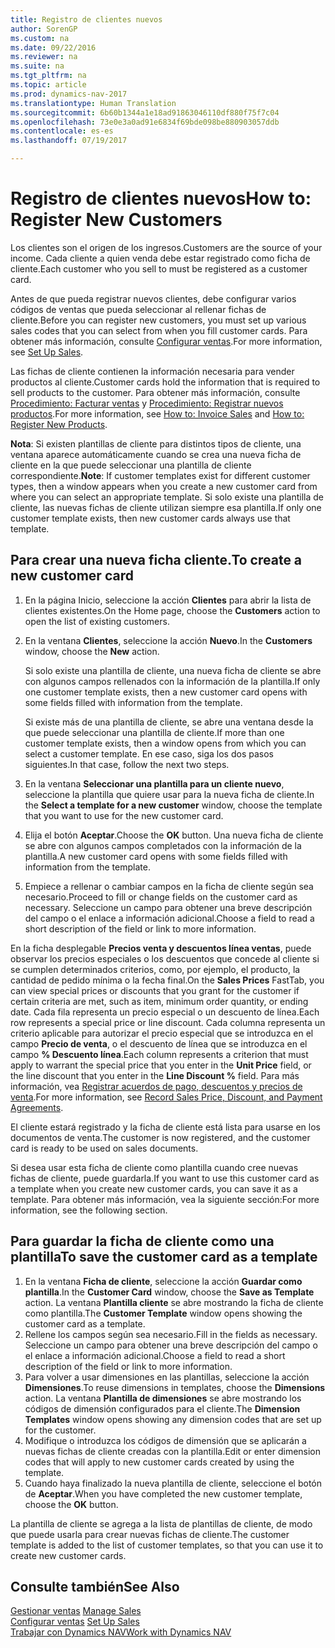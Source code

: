 ```yaml
---
title: Registro de clientes nuevos
author: SorenGP
ms.custom: na
ms.date: 09/22/2016
ms.reviewer: na
ms.suite: na
ms.tgt_pltfrm: na
ms.topic: article
ms.prod: dynamics-nav-2017
ms.translationtype: Human Translation
ms.sourcegitcommit: 6b60b1344a1e18ad91863046110df880f75f7c04
ms.openlocfilehash: 73e0e3a0ad91e6834f69bde098be880903057ddb
ms.contentlocale: es-es
ms.lasthandoff: 07/19/2017

---
```


# <a name="how-to-register-new-customers"></a><span data-ttu-id="f447d-102">Registro de clientes nuevos</span><span class="sxs-lookup"><span data-stu-id="f447d-102">How to: Register New Customers</span></span>
<span data-ttu-id="f447d-103">Los clientes son el origen de los ingresos.</span><span class="sxs-lookup"><span data-stu-id="f447d-103">Customers are the source of your income.</span></span> <span data-ttu-id="f447d-104">Cada cliente a quien venda debe estar registrado como ficha de cliente.</span><span class="sxs-lookup"><span data-stu-id="f447d-104">Each customer who you sell to must be registered as a customer card.</span></span>

<span data-ttu-id="f447d-105">Antes de que pueda registrar nuevos clientes, debe configurar varios códigos de ventas que pueda seleccionar al rellenar fichas de cliente.</span><span class="sxs-lookup"><span data-stu-id="f447d-105">Before you can register new customers, you must set up various sales codes that you can select from when you fill customer cards.</span></span> <span data-ttu-id="f447d-106">Para obtener más información, consulte [Configurar ventas](sales-setup-sales.md).</span><span class="sxs-lookup"><span data-stu-id="f447d-106">For more information, see [Set Up Sales](sales-setup-sales.md).</span></span>

<span data-ttu-id="f447d-107">Las fichas de cliente contienen la información necesaria para vender productos al cliente.</span><span class="sxs-lookup"><span data-stu-id="f447d-107">Customer cards hold the information that is required to sell products to the customer.</span></span> <span data-ttu-id="f447d-108">Para obtener más información, consulte [Procedimiento: Facturar ventas](sales-how-invoice-sales.md) y [Procedimiento: Registrar nuevos productos](inventory-how-register-new-products.md).</span><span class="sxs-lookup"><span data-stu-id="f447d-108">For more information, see [How to: Invoice Sales](sales-how-invoice-sales.md) and [How to: Register New Products](inventory-how-register-new-products.md).</span></span>

<span data-ttu-id="f447d-109">**Nota**: Si existen plantillas de cliente para distintos tipos de cliente, una ventana aparece automáticamente cuando se crea una nueva ficha de cliente en la que puede seleccionar una plantilla de cliente correspondiente.</span><span class="sxs-lookup"><span data-stu-id="f447d-109">**Note**: If customer templates exist for different customer types, then a window appears when you create a new customer card from where you can select an appropriate template.</span></span> <span data-ttu-id="f447d-110">Si solo existe una plantilla de cliente, las nuevas fichas de cliente utilizan siempre esa plantilla.</span><span class="sxs-lookup"><span data-stu-id="f447d-110">If only one customer template exists, then new customer cards always use that template.</span></span>

## <a name="to-create-a-new-customer-card"></a><span data-ttu-id="f447d-111">Para crear una nueva ficha cliente.</span><span class="sxs-lookup"><span data-stu-id="f447d-111">To create a new customer card</span></span>
1. <span data-ttu-id="f447d-112">En la página Inicio, seleccione la acción **Clientes** para abrir la lista de clientes existentes.</span><span class="sxs-lookup"><span data-stu-id="f447d-112">On the Home page, choose the **Customers** action to open the list of existing customers.</span></span>  
2. <span data-ttu-id="f447d-113">En la ventana **Clientes**, seleccione la acción **Nuevo**.</span><span class="sxs-lookup"><span data-stu-id="f447d-113">In the **Customers** window, choose the **New** action.</span></span>

    <span data-ttu-id="f447d-114">Si solo existe una plantilla de cliente, una nueva ficha de cliente se abre con algunos campos rellenados con la información de la plantilla.</span><span class="sxs-lookup"><span data-stu-id="f447d-114">If only one customer template exists, then a new customer card opens with some fields filled with information from the template.</span></span>

    <span data-ttu-id="f447d-115">Si existe más de una plantilla de cliente, se abre una ventana desde la que puede seleccionar una plantilla de cliente.</span><span class="sxs-lookup"><span data-stu-id="f447d-115">If more than one customer template exists, then a window opens from which you can select a customer template.</span></span> <span data-ttu-id="f447d-116">En ese caso, siga los dos pasos siguientes.</span><span class="sxs-lookup"><span data-stu-id="f447d-116">In that case, follow the next two steps.</span></span>
3. <span data-ttu-id="f447d-117">En la ventana **Seleccionar una plantilla para un cliente nuevo**, seleccione la plantilla que quiere usar para la nueva ficha de cliente.</span><span class="sxs-lookup"><span data-stu-id="f447d-117">In the **Select a template for a new customer** window, choose the template that you want to use for the new customer card.</span></span>
4. <span data-ttu-id="f447d-118">Elija el botón **Aceptar**.</span><span class="sxs-lookup"><span data-stu-id="f447d-118">Choose the **OK** button.</span></span> <span data-ttu-id="f447d-119">Una nueva ficha de cliente se abre con algunos campos completados con la información de la plantilla.</span><span class="sxs-lookup"><span data-stu-id="f447d-119">A new customer card opens with some fields filled with information from the template.</span></span>  
5. <span data-ttu-id="f447d-120">Empiece a rellenar o cambiar campos en la ficha de cliente según sea necesario.</span><span class="sxs-lookup"><span data-stu-id="f447d-120">Proceed to fill or change fields on the customer card as necessary.</span></span> <span data-ttu-id="f447d-121">Seleccione un campo para obtener una breve descripción del campo o el enlace a información adicional.</span><span class="sxs-lookup"><span data-stu-id="f447d-121">Choose a field to read a short description of the field or link to more information.</span></span>

<span data-ttu-id="f447d-122">En la ficha desplegable **Precios venta y descuentos línea ventas**, puede observar los precios especiales o los descuentos que concede al cliente si se cumplen determinados criterios, como, por ejemplo, el producto, la cantidad de pedido mínima o la fecha final.</span><span class="sxs-lookup"><span data-stu-id="f447d-122">On the **Sales Prices** FastTab, you can view special prices or discounts that you grant for the customer if certain criteria are met, such as item, minimum order quantity, or ending date.</span></span> <span data-ttu-id="f447d-123">Cada fila representa un precio especial o un descuento de línea.</span><span class="sxs-lookup"><span data-stu-id="f447d-123">Each row represents a special price or line discount.</span></span> <span data-ttu-id="f447d-124">Cada columna representa un criterio aplicable para autorizar el precio especial que se introduzca en el campo **Precio de venta**, o el descuento de línea que se introduzca en el campo **% Descuento línea**.</span><span class="sxs-lookup"><span data-stu-id="f447d-124">Each column represents a criterion that must apply to warrant the special price that you enter in the **Unit Price** field, or the line discount that you enter in the **Line Discount %** field.</span></span> <span data-ttu-id="f447d-125">Para más información, vea [Registrar acuerdos de pago, descuentos y precios de venta](sales-how-record-sales-price-discount-payment-agreements.md).</span><span class="sxs-lookup"><span data-stu-id="f447d-125">For more information, see [Record Sales Price, Discount, and Payment Agreements](sales-how-record-sales-price-discount-payment-agreements.md).</span></span>

<span data-ttu-id="f447d-126">El cliente estará registrado y la ficha de cliente está lista para usarse en los documentos de venta.</span><span class="sxs-lookup"><span data-stu-id="f447d-126">The customer is now registered, and the customer card is ready to be used on sales documents.</span></span>

<span data-ttu-id="f447d-127">Si desea usar esta ficha de cliente como plantilla cuando cree nuevas fichas de cliente, puede guardarla.</span><span class="sxs-lookup"><span data-stu-id="f447d-127">If you want to use this customer card as a template when you create new customer cards, you can save it as a template.</span></span> <span data-ttu-id="f447d-128">Para obtener más información, vea la siguiente sección:</span><span class="sxs-lookup"><span data-stu-id="f447d-128">For more information, see the following section.</span></span>

## <a name="to-save-the-customer-card-as-a-template"></a><span data-ttu-id="f447d-129">Para guardar la ficha de cliente como una plantilla</span><span class="sxs-lookup"><span data-stu-id="f447d-129">To save the customer card as a template</span></span>
1. <span data-ttu-id="f447d-130">En la ventana **Ficha de cliente**, seleccione la acción **Guardar como plantilla**.</span><span class="sxs-lookup"><span data-stu-id="f447d-130">In the **Customer Card** window, choose the **Save as Template** action.</span></span> <span data-ttu-id="f447d-131">La ventana **Plantilla cliente** se abre mostrando la ficha de cliente como plantilla.</span><span class="sxs-lookup"><span data-stu-id="f447d-131">The **Customer Template** window opens showing the customer card as a template.</span></span>
2. <span data-ttu-id="f447d-132">Rellene los campos según sea necesario.</span><span class="sxs-lookup"><span data-stu-id="f447d-132">Fill in the fields as necessary.</span></span> <span data-ttu-id="f447d-133">Seleccione un campo para obtener una breve descripción del campo o el enlace a información adicional.</span><span class="sxs-lookup"><span data-stu-id="f447d-133">Choose a field to read a short description of the field or link to more information.</span></span>
3. <span data-ttu-id="f447d-134">Para volver a usar dimensiones en las plantillas, seleccione la acción **Dimensiones**.</span><span class="sxs-lookup"><span data-stu-id="f447d-134">To reuse dimensions in templates, choose the **Dimensions** action.</span></span> <span data-ttu-id="f447d-135">La ventana **Plantilla de dimensiones** se abre mostrando los códigos de dimensión configurados para el cliente.</span><span class="sxs-lookup"><span data-stu-id="f447d-135">The **Dimension Templates** window opens showing any dimension codes that are set up for the customer.</span></span>
4. <span data-ttu-id="f447d-136">Modifique o introduzca los códigos de dimensión que se aplicarán a nuevas fichas de cliente creadas con la plantilla.</span><span class="sxs-lookup"><span data-stu-id="f447d-136">Edit or enter dimension codes that will apply to new customer cards created by using the template.</span></span>  
5. <span data-ttu-id="f447d-137">Cuando haya finalizado la nueva plantilla de cliente, seleccione el botón de **Aceptar**.</span><span class="sxs-lookup"><span data-stu-id="f447d-137">When you have completed the new customer template, choose the **OK** button.</span></span>

<span data-ttu-id="f447d-138">La plantilla de cliente se agrega a la lista de plantillas de cliente, de modo que puede usarla para crear nuevas fichas de cliente.</span><span class="sxs-lookup"><span data-stu-id="f447d-138">The customer template is added to the list of customer templates, so that you can use it to create new customer cards.</span></span>

## <a name="see-also"></a><span data-ttu-id="f447d-139">Consulte también</span><span class="sxs-lookup"><span data-stu-id="f447d-139">See Also</span></span>  
<span data-ttu-id="f447d-140">[Gestionar ventas](sales-manage-sales.md)  </span><span class="sxs-lookup"><span data-stu-id="f447d-140">[Manage Sales](sales-manage-sales.md)  </span></span>  
<span data-ttu-id="f447d-141">[Configurar ventas](sales-setup-sales.md)  </span><span class="sxs-lookup"><span data-stu-id="f447d-141">[Set Up Sales](sales-setup-sales.md)  </span></span>  
[<span data-ttu-id="f447d-142">Trabajar con Dynamics NAV</span><span class="sxs-lookup"><span data-stu-id="f447d-142">Work with Dynamics NAV</span></span>](ui-work-product.md)

